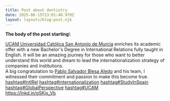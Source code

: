 ```yaml
---
title: Post about dentistry
date: 2025-06-15T13:01:40.970Z
layout: layouts/blog-post.njk
---
```

**The body of the post starting**\
<!--StartFragment-->

[UCAM Universidad Católica San Antonio de Murcia](https://www.linkedin.com/company/universidad-catolica-san-antonio-de-murcia/) enriches its academic offer with a new Bachelor's Degree in International Relations fully taught in English. It will be an amazing journey for those who want to better understand this world and dream to lead the internationalization strategy of companies and institutions.\
A big congratulation to [](https://www.linkedin.com/in/ACoAABcdFewB7nJLjBone3Uv5UE0o3wYLn9qj7U)[Pablo Salvador Blesa Aledo](https://www.linkedin.com/in/pablo-salvador-blesa-aledo-b50a4aa9/) and his team, I witnessed their commitment and passion to make this become true. [hashtag#IntlRel](https://www.linkedin.com/search/results/all/?keywords=%23intlrel&origin=HASH_TAG_FROM_FEED) [hashtag#internationalization](https://www.linkedin.com/search/results/all/?keywords=%23internationalization&origin=HASH_TAG_FROM_FEED) [hashtag#StudyInSpain](https://www.linkedin.com/search/results/all/?keywords=%23studyinspain&origin=HASH_TAG_FROM_FEED) [hashtag#GlobalPerspective](https://www.linkedin.com/search/results/all/?keywords=%23globalperspective&origin=HASH_TAG_FROM_FEED) [hashtag#UCAM](https://www.linkedin.com/search/results/all/?keywords=%23ucam&origin=HASH_TAG_FROM_FEED)\
<https://lnkd.in/gSKjx_Vb>

<!--EndFragment-->